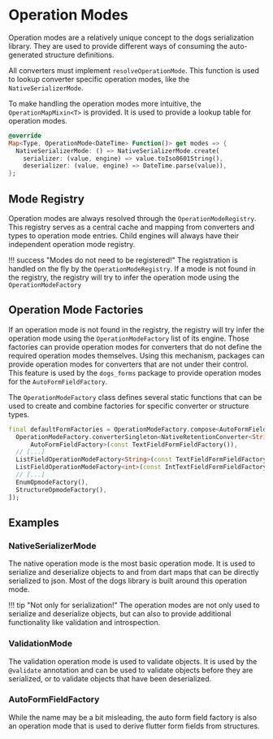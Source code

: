 # Operation Modes
Operation modes are a relatively unique concept to the dogs serialization library. They are used to
provide different ways of consuming the auto-generated structure definitions.

All converters must implement `resolveOperationMode`. This function is used to lookup converter
specific operation modes, like the `NativeSerializerMode`.

To make handling the operation modes more intuitive, the `OperationMapMixin<T>` is provided.
It is used to provide a lookup table for operation modes.
```dart title="OperationMapMixin getter of the DateTimeConverter"
@override
Map<Type, OperationMode<DateTime> Function()> get modes => {
  NativeSerializerMode: () => NativeSerializerMode.create(
    serializer: (value, engine) => value.toIso8601String(),
    deserializer: (value, engine) => DateTime.parse(value)),
};
```

## Mode Registry
Operation modes are always resolved through the `OperationModeRegistry`. This registry serves
as a central cache and mapping from converters and types to operation mode entries. Child engines
will always have their independent operation mode registry.

!!! success "Modes do not need to be registered!"
    The registration is handled on the fly by the `OperationModeRegistry`. If a mode is not found
    in the registry, the registry will try to infer the operation mode using the `OperationModeFactory`

## Operation Mode Factories
If an operation mode is not found in the registry, the registry will try infer the operation mode
using the `OperationModeFactory` list of its engine. Those factories can provide operation modes
for converters that do not define the required operation modes themselves. Using this mechanism,
packages can provide operation modes for converters that are not under their control. This feature
is used by the `dogs_forms` package to provide operation modes for the `AutoFormFieldFactory`.

The `OperationModeFactory` class defines several static functions that can be used to create
and combine factories for specific converter or structure types.
```dart title="Default factory composition for dogs_forms"
final defaultFormFactories = OperationModeFactory.compose<AutoFormFieldFactory>([
  OperationModeFactory.converterSingleton<NativeRetentionConverter<String>,
      AutoFormFieldFactory>(const TextFieldFormFieldFactory()),
  // [...]
  ListFieldOperationModeFactory<String>(const TextFieldFormFieldFactory()),
  ListFieldOperationModeFactory<int>(const IntTextFieldFormFieldFactory()),
  // [...]
  EnumOpmodeFactory(),
  StructureOpmodeFactory(),
]);

```

## Examples
### NativeSerializerMode
The native operation mode is the most basic operation mode. It is used to serialize and deserialize
objects to and from dart maps that can be directly serialized to json. Most of the dogs library
is built around this operation mode.

!!! tip "Not only for serialization!"
    The operation modes are not only used to serialize and deserialize objects,
    but can also to provide additional functionality like validation and introspection.

### ValidationMode
The validation operation mode is used to validate objects. It is used by the `@validate` annotation
and can be used to validate objects before they are serialized, or to validate objects that have
been deserialized.

### AutoFormFieldFactory
While the name may be a bit misleading, the auto form field factory is also an operation mode that
is used to derive flutter form fields from structures.